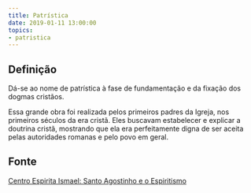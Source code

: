 ```yaml
---
title: Patrística
date: 2019-01-11 13:00:00
topics:
- patristica
---
```


## Definição
Dá-se ao nome de patrística à fase de fundamentação e da fixação dos dogmas
cristãos. 

Essa grande obra foi realizada pelos primeiros padres da Igreja, nos primeiros
séculos da era cristã. Eles buscavam estabelecer e explicar a doutrina cristã,
mostrando que ela era perfeitamente digna de ser aceita pelas autoridades
romanas e pelo povo em geral.

## Fonte
[Centro Espirita Ismael: Santo Agostinho e o Espiritismo](https://ceismael.com.br/filosofia/santo-agostinho-e-espiritismo.htm)

